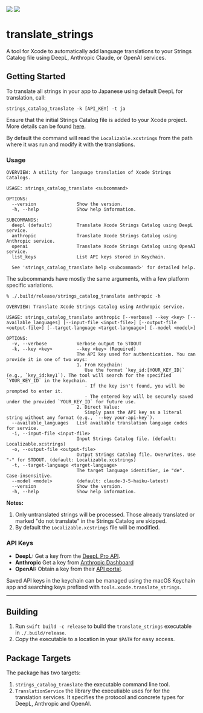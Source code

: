 [![](https://img.shields.io/endpoint?url=https%3A%2F%2Fswiftpackageindex.com%2Fapi%2Fpackages%2Fcenkbilgen%2Ftranslate_strings%2Fbadge%3Ftype%3Dplatforms)](https://swiftpackageindex.com/cenkbilgen/translate_strings)
[![](https://img.shields.io/endpoint?url=https%3A%2F%2Fswiftpackageindex.com%2Fapi%2Fpackages%2Fcenkbilgen%2Ftranslate_strings%2Fbadge%3Ftype%3Dswift-versions)](https://swiftpackageindex.com/cenkbilgen/translate_strings)


# translate_strings

A tool for Xcode to automatically add language translations to your Strings Catalog file using DeepL, Anthropic Claude, or OpenAI services.

## Getting Started

To translate all strings in your app to Japanese using default DeepL for translation, call:

```shell
strings_catalog_translate -k [API_KEY] -t ja
```

Ensure that the initial Strings Catalog file is added to your Xcode project. More details can be found [here](https://developer.apple.com/documentation/xcode/localizing-and-varying-text-with-a-string-catalog).

By default the command will read the `Localizable.xcstrings` from the path where it was run and modify it with the translations.

### Usage

```
OVERVIEW: A utility for language translation of Xcode Strings Catalogs. 

USAGE: strings_catalog_translate <subcommand>

OPTIONS:
  --version               Show the version.
  -h, --help              Show help information.

SUBCOMMANDS:
  deepl (default)         Translate Xcode Strings Catalog using DeepL service.
  anthropic               Translate Xcode Strings Catalog using Anthropic service.
  openai                  Translate Xcode Strings Catalog using OpenAI service.
  list_keys               List API keys stored in Keychain.

  See 'strings_catalog_translate help <subcommand>' for detailed help.
```

The subcommands have mostly the same arguments, with a few platform specific variations.

```
% ./.build/release/strings_catalog_translate anthropic -h

OVERVIEW: Translate Xcode Strings Catalog using Anthropic service.

USAGE: strings_catalog_translate anthropic [--verbose] --key <key> [--available_languages] [--input-file <input-file>] [--output-file <output-file>] [--target-language <target-language>] [--model <model>]

OPTIONS:
  -v, --verbose           Verbose output to STDOUT
  -k, --key <key>         --key <key> (Required)
                          The API key used for authentication. You can provide it in one of two ways:
                          1. From Keychain:
                             Use the format `key_id:[YOUR_KEY_ID]` (e.g., `key_id:key1`). The tool will search for the specified `YOUR_KEY_ID` in the keychain.
                             - If the key isn't found, you will be prompted to enter it.
                             - The entered key will be securely saved under the provided `YOUR_KEY_ID` for future use.
                          2. Direct Value:
                             Simply pass the API key as a literal string without any format (e.g., `--key your-api-key`).
  --available_languages   List available translation language codes for service.
  -i, --input-file <input-file>
                          Input Strings Catalog file. (default: Localizable.xcstrings)
  -o, --output-file <output-file>
                          Output Strings Catalog file. Overwrites. Use "-" for STDOUT. (default: Localizable.xcstrings)
  -t, --target-language <target-language>
                          The target language identifier, ie "de". Case-insensitive.
  --model <model>         (default: claude-3-5-haiku-latest)
  --version               Show the version.
  -h, --help              Show help information.

```

**Notes:** 

1.  Only untranslated strings will be processed. Those already translated or marked "do not translate" in the Strings Catalog are skipped.
2.  By default the `Localizable.xcstrings` file will be modified.

### API Keys

- **DeepL:** Get a key from the [DeepL Pro API](https://www.deepl.com/en/pro-api/).
- **Anthropic** Get a key from [Anthropic Dashboard](https://console.anthropic.com/dashboard)
- **OpenAI:** Obtain a key from their [API portal](https://openai.com/api/).

Saved API keys in the keychain can be managed using the macOS Keychain app and searching keys prefixed with `tools.xcode.translate_strings`.

---

## Building

1. Run `swift build -c release` to build the `translate_strings` executable in `./.build/release`.
2. Copy the executable to a location in your `$PATH` for easy access.

## Package Targets

The package has two targets:

1. `strings_catalog_translate` the executable command line tool.
2. `TranslationService` the library the executiable uses for for the translation services. It specifies the protocol and concrete types for DeepL, Anthropic and OpenAI.
